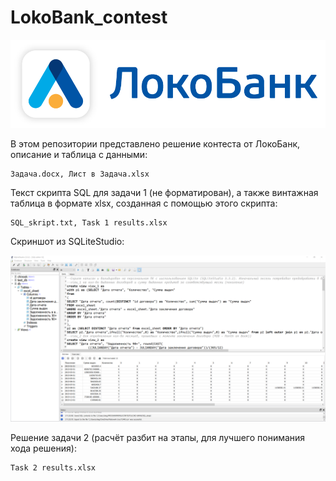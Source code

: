 # LokoBank_contest

<!-- #region -->
<p align="center">
<img  src="pictures/logo.png">
</p>

В этом репозитории представлено решение контеста от ЛокоБанк, описание и таблица с данными:
```
Задача.docx, Лист в Задача.xlsx
```

Текст скрипта SQL для задачи 1 (не форматирован), а также винтажная таблица в формате xlsx, созданная с помощью этого скрипта:
```
SQL_skript.txt, Task 1 results.xlsx
```
Скриншот из SQLiteStudio:

<!-- #region -->
<p align="center">
<img  src="pictures/screenshot.png">
</p>

Решение задачи 2 (расчёт разбит на этапы, для лучшего понимания хода решения):
```
Task 2 results.xlsx
```
